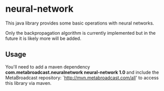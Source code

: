 neural-network
================

This java library provides some basic operations with neural networks.

Only the backpropagation algorithm is currently implemented but in the future it is likely more will be added.

Usage
-----

You'll need to add a maven dependency
**<dependency>
  <groupId>com.metabroadcast.neuralnetwork</groupId>
  <artifactId>neural-network</artifactId>
  <version>1.0</version>
</dependency>**
and include the MetaBroadcast repository: `http://mvn.metabroadcast.com/all'
to access this library via maven.

